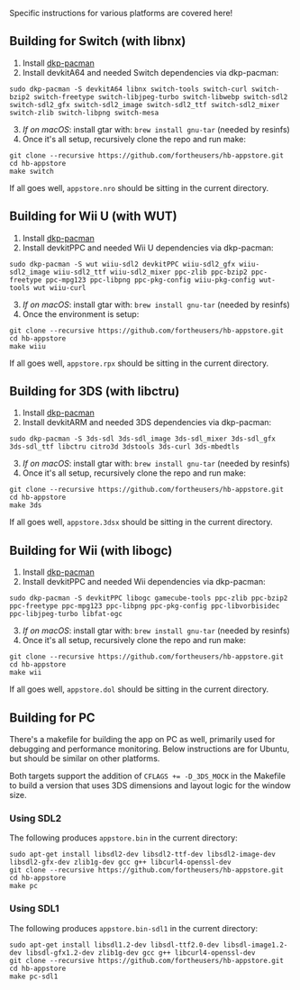 Specific instructions for various platforms are covered here!

## Building for Switch (with libnx)
1. Install [dkp-pacman](https://devkitpro.org/viewtopic.php?f=13&t=8702)
2. Install devkitA64 and needed Switch dependencies via dkp-pacman:
```
sudo dkp-pacman -S devkitA64 libnx switch-tools switch-curl switch-bzip2 switch-freetype switch-libjpeg-turbo switch-libwebp switch-sdl2 switch-sdl2_gfx switch-sdl2_image switch-sdl2_ttf switch-sdl2_mixer switch-zlib switch-libpng switch-mesa
```
3. *If on macOS*: install gtar with: `brew install gnu-tar` (needed by resinfs)
4. Once it's all setup, recursively clone the repo and run make:
```
git clone --recursive https://github.com/fortheusers/hb-appstore.git
cd hb-appstore
make switch
```

If all goes well, `appstore.nro` should be sitting in the current directory.

## Building for Wii U (with WUT)
1. Install [dkp-pacman](https://devkitpro.org/viewtopic.php?f=13&t=8702)
2. Install devkitPPC and needed Wii U dependencies via dkp-pacman:
```
sudo dkp-pacman -S wut wiiu-sdl2 devkitPPC wiiu-sdl2_gfx wiiu-sdl2_image wiiu-sdl2_ttf wiiu-sdl2_mixer ppc-zlib ppc-bzip2 ppc-freetype ppc-mpg123 ppc-libpng ppc-pkg-config wiiu-pkg-config wut-tools wut wiiu-curl
```
3. *If on macOS*: install gtar with: `brew install gnu-tar` (needed by resinfs)
4. Once the environment is setup:
```
git clone --recursive https://github.com/fortheusers/hb-appstore.git
cd hb-appstore
make wiiu
```

If all goes well, `appstore.rpx` should be sitting in the current directory.

## Building for 3DS (with libctru)
1. Install [dkp-pacman](https://devkitpro.org/viewtopic.php?f=13&t=8702)
2. Install devkitARM and needed 3DS dependencies via dkp-pacman:
```
sudo dkp-pacman -S 3ds-sdl 3ds-sdl_image 3ds-sdl_mixer 3ds-sdl_gfx 3ds-sdl_ttf libctru citro3d 3dstools 3ds-curl 3ds-mbedtls
```
3. *If on macOS*: install gtar with: `brew install gnu-tar` (needed by resinfs)
4. Once it's all setup, recursively clone the repo and run make:
```
git clone --recursive https://github.com/fortheusers/hb-appstore.git
cd hb-appstore
make 3ds
```

If all goes well, `appstore.3dsx` should be sitting in the current directory.

## Building for Wii (with libogc)
1. Install [dkp-pacman](https://devkitpro.org/viewtopic.php?f=13&t=8702)
2. Install devkitPPC and needed Wii dependencies via dkp-pacman:
```
sudo dkp-pacman -S devkitPPC libogc gamecube-tools ppc-zlib ppc-bzip2 ppc-freetype ppc-mpg123 ppc-libpng ppc-pkg-config ppc-libvorbisidec ppc-libjpeg-turbo libfat-ogc
```
3. *If on macOS*: install gtar with: `brew install gnu-tar` (needed by resinfs)
4. Once it's all setup, recursively clone the repo and run make:
```
git clone --recursive https://github.com/fortheusers/hb-appstore.git
cd hb-appstore
make wii
```

If all goes well, `appstore.dol` should be sitting in the current directory.

## Building for PC
There's a makefile for building the app on PC as well, primarily used for debugging and performance monitoring. Below instructions are for Ubuntu, but should be similar on other platforms.

Both targets support the addition of `CFLAGS += -D_3DS_MOCK` in the Makefile to build a version that uses 3DS dimensions and layout logic for the window size.

### Using SDL2
The following produces `appstore.bin` in the current directory:
```
sudo apt-get install libsdl2-dev libsdl2-ttf-dev libsdl2-image-dev libsdl2-gfx-dev zlib1g-dev gcc g++ libcurl4-openssl-dev
git clone --recursive https://github.com/fortheusers/hb-appstore.git
cd hb-appstore
make pc
```

### Using SDL1
The following produces `appstore.bin-sdl1` in the current directory:
```
sudo apt-get install libsdl1.2-dev libsdl-ttf2.0-dev libsdl-image1.2-dev libsdl-gfx1.2-dev zlib1g-dev gcc g++ libcurl4-openssl-dev
git clone --recursive https://github.com/fortheusers/hb-appstore.git
cd hb-appstore
make pc-sdl1
```
